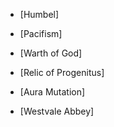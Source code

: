 - [Humbel]
- [Pacifism]
- [Warth of God]
- [Relic of Progenitus]
- [Aura Mutation]

- [Westvale Abbey]